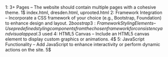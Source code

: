 1: 3+ Pages – The website should contain multiple pages with a cohesive theme. 
1$ index.html, dresden.html, uprooted.html
2: Framework Integration – Incorporate a CSS framework of your choice (e.g., Bootstrap, Foundation) to enhance design and layout.
2$boostrap
3: Framework Styling Elements – Use predefined styling components from the chosen framework for consistency and visual appeal.
3$ used
4: HTML5 Canvas – Include an HTML5 canvas element to display custom graphics or animations.
4$
5: JavaScript Functionality – Add JavaScript to enhance interactivity or perform dynamic actions on the site.
5$